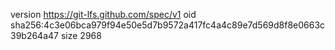 version https://git-lfs.github.com/spec/v1
oid sha256:4c3e06bca979f94e50e5d7b9572a417fc4a4c89e7d569d8f8e0663c39b264a47
size 2968
